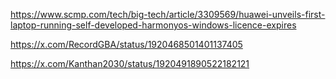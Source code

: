 https://www.scmp.com/tech/big-tech/article/3309569/huawei-unveils-first-laptop-running-self-developed-harmonyos-windows-licence-expires

https://x.com/RecordGBA/status/1920468501401137405

https://x.com/Kanthan2030/status/1920491890522182121
